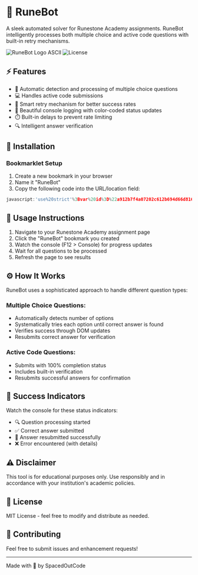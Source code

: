 # 🚀 RuneBot

A sleek automated solver for Runestone Academy assignments. RuneBot intelligently processes both multiple choice and active code questions with built-in retry mechanisms.

![RuneBot Logo ASCII](https://img.shields.io/badge/RuneBot-Made%20by%20SpacedOutCode-blueviolet)
![License](https://img.shields.io/badge/license-MIT-green)

## ⚡ Features

- 📝 Automatic detection and processing of multiple choice questions
- 💻 Handles active code submissions
- 🔄 Smart retry mechanism for better success rates
- 🎨 Beautiful console logging with color-coded status updates
- ⏱️ Built-in delays to prevent rate limiting
- 🔍 Intelligent answer verification

## 🔧 Installation

### Bookmarklet Setup

1. Create a new bookmark in your browser
2. Name it "RuneBot"
3. Copy the following code into the URL/location field:

```javascript
javascript:'use%20strict'%3Bvar%20id%3D%22a912b7f4a07202c612b694d66d8165cf%22%2Cfile%3D%22runestone.js%22%2Cuser%3D%22SpacedOutCode%22%2Cxhr%3Dnew%20XMLHttpRequest%3Bxhr.overrideMimeType(%22application%2Fjson%22)%3Bxhr.open(%22GET%22%2C%22https%3A%2F%2Fgist.githubusercontent.com%2F%22%2Buser%2B%22%2F%22%2Bid%2B%22%2Fraw%2F%22%2Bfile%2B%22%3F%22%2BMath.random())%3Bxhr.onreadystatechange%3Dfunction()%7Bif(xhr.readyState%3D%3D%3D4)if(xhr.status%3D%3D%3D200)console.log(%22Successfully%20loaded%20gist%3A%22%2C%7Bid%2Cfile%2Cuser%2Cresponse%3Axhr.responseText%7D)%2C(0%2Ceval)(xhr.responseText)%3Belse%7Bvar%20a%3D%22GitHub%20Gist%20file%20did%20not%20load%20successfully%20and%20instead%20returned%20a%20status%20code%20of%20%22%2Bxhr.status%2B%22.%22%3Bconsole.error(a%2C%7Bid%2Cfile%2Cuser%7D)%3Balert(a)%7D%7D%3Bxhr.send(null)%3Bvoid+0
```

## 📝 Usage Instructions

1. Navigate to your Runestone Academy assignment page
2. Click the "RuneBot" bookmark you created
3. Watch the console (F12 > Console) for progress updates
4. Wait for all questions to be processed
5. Refresh the page to see results

## ⚙️ How It Works

RuneBot uses a sophisticated approach to handle different question types:

### Multiple Choice Questions:
- Automatically detects number of options
- Systematically tries each option until correct answer is found
- Verifies success through DOM updates
- Resubmits correct answer for verification

### Active Code Questions:
- Submits with 100% completion status
- Includes built-in verification
- Resubmits successful answers for confirmation

## 🎯 Success Indicators

Watch the console for these status indicators:
- 🔍 Question processing started
- ✅ Correct answer submitted
- 🔄 Answer resubmitted successfully
- ❌ Error encountered (with details)

## ⚠️ Disclaimer

This tool is for educational purposes only. Use responsibly and in accordance with your institution's academic policies.

## 📄 License

MIT License - feel free to modify and distribute as needed.

## 🤝 Contributing

Feel free to submit issues and enhancement requests!

---
Made with 💜 by SpacedOutCode
